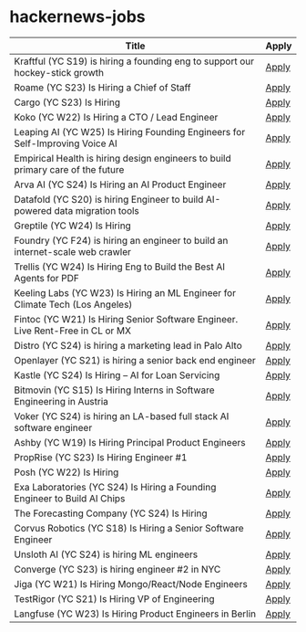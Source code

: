 # hackernews-jobs

<!-- table start -->

| Title | Apply |
|-------|-----|
| Kraftful (YC S19) is hiring a founding eng to support our hockey-stick growth | [Apply](https://www.ycombinator.com/companies/kraftful/jobs/NdXFHyV-founding-engineer) |
| Roame (YC S23) Is Hiring a Chief of Staff | [Apply](https://www.ycombinator.com/companies/roame/jobs/OZI3czc-chief-of-staff) |
| Cargo (YC S23) Is Hiring | [Apply](https://www.ycombinator.com/companies/cargo/jobs/hLc670b-founding-full-stack-ae-founding-ae) |
| Koko (YC W22) Is Hiring a CTO / Lead Engineer | [Apply](https://www.ycombinator.com/companies/koko-2/jobs/oPgy08B-lead-engineer-cto) |
| Leaping AI (YC W25) Is Hiring Founding Engineers for Self-Improving Voice AI | [Apply](https://www.ycombinator.com/companies/leaping-ai/jobs/BpsfpvY-founding-full-stack-engineer) |
| Empirical Health is hiring design engineers to build primary care of the future | [Apply](https://www.ycombinator.com/companies/empirical-health/jobs/nZFQWLW-design-engineer) |
| Arva AI (YC S24) Is Hiring an AI Product Engineer | [Apply](https://www.ycombinator.com/companies/arva-ai/jobs/OBPwCiU-ai-product-engineer) |
| Datafold (YC S20) is hiring Engineer to build AI-powered data migration tools | [Apply](https://www.ycombinator.com/companies/datafold/jobs/ieGYiSG-senior-software-engineer-ai-agents) |
| Greptile (YC W24) Is Hiring | [Apply](https://www.ycombinator.com/companies/greptile/jobs/rMIxqoV-design-engineer) |
| Foundry (YC F24) is hiring an engineer to build an internet-scale web crawler | [Apply](https://www.ycombinator.com/companies/foundry/jobs/xtwLIsF-founding-engineer-large-scale-web-scraping-crawling) |
| Trellis (YC W24) Is Hiring Eng to Build the Best AI Agents for PDF | [Apply](https://runtrellis.com/) |
| Keeling Labs (YC W23) Is Hiring an ML Engineer for Climate Tech (Los Angeles) | [Apply](https://www.keelinglabs.com/jobs) |
| Fintoc (YC W21) Is Hiring Senior Software Engineer. Live Rent-Free in CL or MX | [Apply](https://fintoc.com/codehere) |
| Distro (YC S24) is hiring a marketing lead in Palo Alto | [Apply](https://www.ycombinator.com/companies/distro/jobs/splSeS5-marketing-lead) |
| Openlayer (YC S21) is hiring a senior back end engineer | [Apply](https://www.ycombinator.com/companies/openlayer/jobs/yIE9WI3-senior-backend-engineer) |
| Kastle (YC S24) Is Hiring – AI for Loan Servicing | [Apply](https://www.ycombinator.com/companies/kastle/jobs/ItDVKB7-founding-backend-engineer-at-kastle-s24) |
| Bitmovin (YC S15) Is Hiring Interns in Software Engineering in Austria | [Apply](https://bitmovin.com/careers/7863755002/) |
| Voker (YC S24) is hiring an LA-based full stack AI software engineer | [Apply](https://www.linkedin.com/jobs/view/4165715593) |
| Ashby (YC W19) Is Hiring Principal Product Engineers | [Apply](https://www.ashbyhq.com/careers?utm_source=hn&ashby_jid=a0d8713b-b35e-468e-82a2-40e33795b318) |
| PropRise (YC S23) Is Hiring Engineer #1 | [Apply](https://www.ycombinator.com/companies/proprise/jobs/ppipLUK-founding-engineer) |
| Posh (YC W22) Is Hiring | [Apply](https://www.ycombinator.com/companies/posh/jobs/XeXjwIu-energy-analysis-modeling-engineer) |
| Exa Laboratories (YC S24) Is Hiring a Founding Engineer to Build AI Chips | [Apply](https://www.ycombinator.com/companies/exa-laboratories/jobs/9TXvyqt-founding-engineer) |
| The Forecasting Company (YC S24) Is Hiring | [Apply](https://www.ycombinator.com/companies/the-forecasting-company/jobs/yxUzVUm-founding-machine-learning-engineer) |
| Corvus Robotics (YC S18) Is Hiring a Senior Software Engineer | [Apply](https://app.dover.com/apply/269adc8b-72b8-46d3-85b9-3a15ea901c84/eaf81e6d-73d3-4fcf-b273-7772720503c2/) |
| Unsloth AI (YC S24) is hiring ML engineers | [Apply](https://x.com/danielhanchen/status/1891194528931209644) |
| Converge (YC S23) is hiring engineer #2 in NYC | [Apply](https://jobs.gem.com/converge/am9icG9zdDreA6I3WJ4ZJ1Yx_WHS5zKP) |
| Jiga (YC W21) Is Hiring Mongo/React/Node Engineers | [Apply](https://www.ycombinator.com/companies/jiga/jobs/KMtdgpo-full-stack-engineer) |
| TestRigor (YC S21) Is Hiring VP of Engineering | [Apply](https://www.ycombinator.com/companies/testrigor/jobs/AuTkpC9-vp-of-engineering) |
| Langfuse (YC W23) Is Hiring Product Engineers in Berlin | [Apply](https://langfuse.com/careers) |

<!-- table end -->
